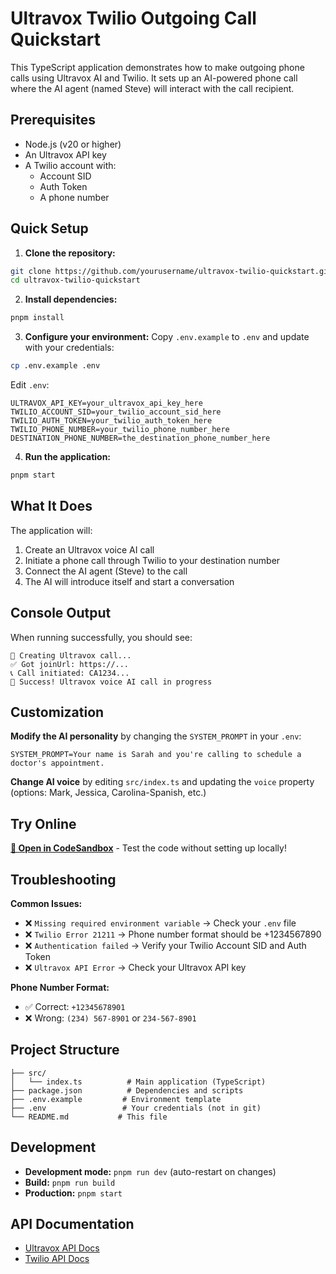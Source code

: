 # Ultravox Twilio Outgoing Call Quickstart

This TypeScript application demonstrates how to make outgoing phone calls using Ultravox AI and Twilio. It sets up an AI-powered phone call where the AI agent (named Steve) will interact with the call recipient.

## Prerequisites

- Node.js (v20 or higher)
- An Ultravox API key
- A Twilio account with:
  - Account SID
  - Auth Token
  - A phone number

## Quick Setup

1. **Clone the repository:**
```bash
git clone https://github.com/yourusername/ultravox-twilio-quickstart.git
cd ultravox-twilio-quickstart
```

2. **Install dependencies:**
```bash
pnpm install
```

3. **Configure your environment:**
   Copy `.env.example` to `.env` and update with your credentials:
```bash
cp .env.example .env
```

Edit `.env`:
```env
ULTRAVOX_API_KEY=your_ultravox_api_key_here
TWILIO_ACCOUNT_SID=your_twilio_account_sid_here
TWILIO_AUTH_TOKEN=your_twilio_auth_token_here
TWILIO_PHONE_NUMBER=your_twilio_phone_number_here
DESTINATION_PHONE_NUMBER=the_destination_phone_number_here
```

4. **Run the application:**
```bash
pnpm start
```

## What It Does

The application will:
1. Create an Ultravox voice AI call
2. Initiate a phone call through Twilio to your destination number
3. Connect the AI agent (Steve) to the call
4. The AI will introduce itself and start a conversation

## Console Output

When running successfully, you should see:
```
🚀 Creating Ultravox call...
✅ Got joinUrl: https://...
📞 Call initiated: CA1234...
🎉 Success! Ultravox voice AI call in progress
```

## Customization

**Modify the AI personality** by changing the `SYSTEM_PROMPT` in your `.env`:
```env
SYSTEM_PROMPT=Your name is Sarah and you're calling to schedule a doctor's appointment.
```

**Change AI voice** by editing `src/index.ts` and updating the `voice` property (options: Mark, Jessica, Carolina-Spanish, etc.)

## Try Online

[**🚀 Open in CodeSandbox**](https://codesandbox.io/s/github/fixie-ai/ultravox-examples/tree/main/telephony/ultravox-twilio-outgoing-quickstart-ts) - Test the code without setting up locally!

## Troubleshooting

**Common Issues:**
- ❌ `Missing required environment variable` → Check your `.env` file
- ❌ `Twilio Error 21211` → Phone number format should be +1234567890
- ❌ `Authentication failed` → Verify your Twilio Account SID and Auth Token
- ❌ `Ultravox API Error` → Check your Ultravox API key

**Phone Number Format:**
- ✅ Correct: `+12345678901`
- ❌ Wrong: `(234) 567-8901` or `234-567-8901`

## Project Structure

```
├── src/
│   └── index.ts          # Main application (TypeScript)
├── package.json          # Dependencies and scripts
├── .env.example         # Environment template
├── .env                 # Your credentials (not in git)
└── README.md           # This file
```

## Development

- **Development mode:** `pnpm run dev` (auto-restart on changes)
- **Build:** `pnpm run build`
- **Production:** `pnpm start`

## API Documentation

- [Ultravox API Docs](https://docs.ultravox.ai)
- [Twilio API Docs](https://www.twilio.com/docs/voice)